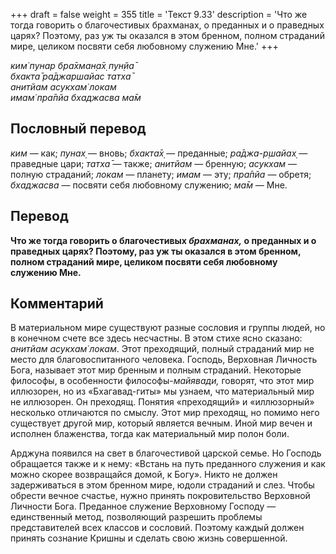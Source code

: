 +++
draft = false
weight = 355
title = 'Текст 9.33'
description = 'Что же тогда говорить о благочестивых брахманах, о преданных и о праведных царях? Поэтому, раз уж ты оказался в этом бренном, полном страданий мире, целиком посвяти себя любовному служению Мне.'
+++

_ким̇ пунар бра̄хман̣а̄х̣ пун̣йа̄  
бхакта̄ ра̄джаршайас татха̄  
анитйам асукхам̇ локам  
имам̇ пра̄пйа бхаджасва ма̄м_

## Пословный перевод

_ким_ — как; _пунах̣_ — вновь; _бхакта̄х̣_ — преданные; _ра̄джа_\-_р̣шайах̣_ — праведные цари; _татха̄_ — также; _анитйам_ — бренную; _асукхам_ — полную страданий; _локам_ — планету; _имам_ — эту; _пра̄пйа_ — обретя; _бхаджасва_ — посвяти себя любовному служению; _ма̄м_ — Мне.

## Перевод

**Что же тогда говорить о благочестивых _брахманах,_ о преданных и о праведных царях? Поэтому, раз уж ты оказался в этом бренном, полном страданий мире, целиком посвяти себя любовному служению Мне.**

## Комментарий

В материальном мире существуют разные сословия и группы людей, но в конечном счете все здесь несчастны. В этом стихе ясно сказано: _анитйам асукхам̇ локам_. Этот преходящий, полный страданий мир не место для благовоспитанного человека. Господь, Верховная Личность Бога, называет этот мир бренным и полным страданий. Некоторые философы, в особенности философы-_майявади,_ говорят, что этот мир иллюзорен, но из «Бхагавад-гиты» мы узнаем, что материальный мир не иллюзорен. Он преходящ. Понятия «преходящий» и «иллюзорный» несколько отличаются по смыслу. Этот мир преходящ, но помимо него существует другой мир, который является вечным. Иной мир вечен и исполнен блаженства, тогда как материальный мир полон боли.

Арджуна появился на свет в благочестивой царской семье. Но Господь обращается также и к нему: «Встань на путь преданного служения и как можно скорее возвращайся домой, к Богу». Никто не должен задерживаться в этом бренном мире, юдоли страданий и слез. Чтобы обрести вечное счастье, нужно принять покровительство Верховной Личности Бога. Преданное служение Верховному Господу — единственный метод, позволяющий разрешить проблемы представителей всех классов и сословий. Поэтому каждый должен принять сознание Кришны и сделать свою жизнь совершенной.
